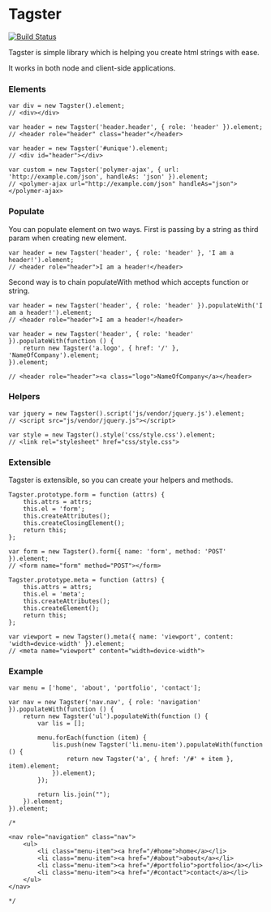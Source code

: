 # Tagster

[![Build Status](https://travis-ci.org/goschevski/tagster.svg?branch=master)](https://travis-ci.org/goschevski/tagster)

Tagster is simple library which is helping you create html strings with ease.

It works in both node and client-side applications.

### Elements

```
var div = new Tagster().element;
// <div></div>

var header = new Tagster('header.header', { role: 'header' }).element;
// <header role="header" class="header"</header>

var header = new Tagster('#unique').element;
// <div id="header"></div>

var custom = new Tagster('polymer-ajax', { url: 'http://example.com/json', handleAs: 'json' }).element;
// <polymer-ajax url="http://example.com/json" handleAs="json"></polymer-ajax>
```

### Populate

You can populate element on two ways. First is passing by a string as third param when creating new element.

```
var header = new Tagster('header', { role: 'header' }, 'I am a header!').element;
// <header role="header">I am a header!</header>
```
Second way is to chain populateWith method which accepts function or string.

```
var header = new Tagster('header', { role: 'header' }).populateWith('I am a header!').element;
// <header role="header">I am a header!</header>

var header = new Tagster('header', { role: 'header' }).populateWith(function () {
    return new Tagster('a.logo', { href: '/' }, 'NameOfCompany').element;
}).element;

// <header role="header"><a class="logo">NameOfCompany</a></header>
```

### Helpers

```
var jquery = new Tagster().script('js/vendor/jquery.js').element;
// <script src="js/vendor/jquery.js"></script>
```

```
var style = new Tagster().style('css/style.css').element;
// <link rel="stylesheet" href="css/style.css">
```

### Extensible

Tagster is extensible, so you can create your helpers and methods.

```
Tagster.prototype.form = function (attrs) {
    this.attrs = attrs;
    this.el = 'form';
    this.createAttributes();
    this.createClosingElement();
    return this;
};

var form = new Tagster().form({ name: 'form', method: 'POST' }).element;
// <form name="form" method="POST"></form>

Tagster.prototype.meta = function (attrs) {
    this.attrs = attrs;
    this.el = 'meta';
    this.createAttributes();
    this.createElement();
    return this;
};

var viewport = new Tagster().meta({ name: 'viewport', content: 'width=device-width' }).element;
// <meta name="viewport" content="width=device-width">
```

### Example

```
var menu = ['home', 'about', 'portfolio', 'contact'];

var nav = new Tagster('nav.nav', { role: 'navigation' }).populateWith(function () {
    return new Tagster('ul').populateWith(function () {
        var lis = [];

        menu.forEach(function (item) {
            lis.push(new Tagster('li.menu-item').populateWith(function () {
                return new Tagster('a', { href: '/#' + item }, item).element;
            }).element);
        });

        return lis.join("");
    }).element;
}).element;

/*

<nav role="navigation" class="nav">
    <ul>
        <li class="menu-item"><a href="/#home">home</a></li>
        <li class="menu-item"><a href="/#about">about</a></li>
        <li class="menu-item"><a href="/#portfolio">portfolio</a></li>
        <li class="menu-item"><a href="/#contact">contact</a></li>
    </ul>
</nav>

*/
```